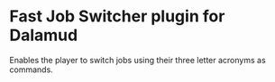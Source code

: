 # Fast Job Switcher plugin for Dalamud

Enables the player to switch jobs using their three letter acronyms as commands.
